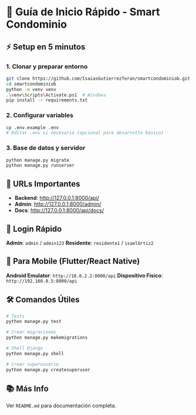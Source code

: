 # 🚀 Guía de Inicio Rápido - Smart Condominio

## ⚡ Setup en 5 minutos

### 1. Clonar y preparar entorno
```bash
git clone https://github.com/IsaiasGutierrezTeran/smartcondominiob.git
cd smartcondominiob
python -m venv venv
.\venv\Scripts\Activate.ps1  # Windows
pip install -r requirements.txt
```

### 2. Configurar variables
```bash
cp .env.example .env
# Editar .env si necesario (opcional para desarrollo básico)
```

### 3. Base de datos y servidor
```bash
python manage.py migrate
python manage.py runserver
```

## 🎯 URLs Importantes

- **Backend**: http://127.0.0.1:8000/api/
- **Admin**: http://127.0.0.1:8000/admin/
- **Docs**: http://127.0.0.1:8000/api/docs/

## 🔐 Login Rápido

**Admin**: `admin` / `admin123`
**Residente**: `residente1` / `isaelOrtiz2`

## 📱 Para Mobile (Flutter/React Native)

**Android Emulator**: `http://10.0.2.2:8000/api`
**Dispositivo Físico**: `http://192.168.0.5:8000/api`

## 🛠 Comandos Útiles

```bash
# Tests
python manage.py test

# Crear migraciones
python manage.py makemigrations

# Shell Django
python manage.py shell

# Crear superusuario
python manage.py createsuperuser
```

## 📚 Más Info

Ver `README.md` para documentación completa.